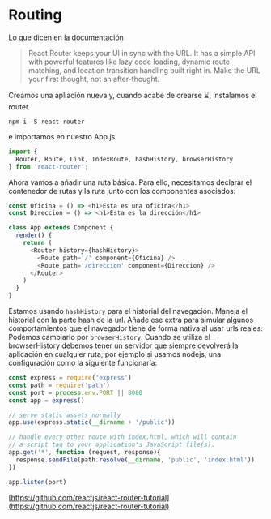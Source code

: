 # Routing

Lo que dicen en la documentación

> React Router keeps your UI in sync with the URL. It has a simple API with powerful features like lazy code loading, dynamic route matching, and location transition handling built right in. Make the URL your first thought, not an after-thought.

Creamos una apliación nueva y, cuando acabe de crearse ⌛️, instalamos el router.

```npm i -S react-router```

e importamos en nuestro App.js

```js
import { 
  Router, Route, Link, IndexRoute, hashHistory, browserHistory 
} from 'react-router';
```

Ahora vamos a añadir una ruta básica. Para ello, necesitamos declarar el contenedor de rutas y la ruta junto con los componentes asociados:

```js
const Oficina = () => <h1>Esta es una oficina</h1>
const Direccion = () => <h1>Esta es la dirección</h1>

class App extends Component {
  render() {
    return (
      <Router history={hashHistory}>
        <Route path='/' component={Oficina} />
        <Route path='/direccion' component={Direccion} />
      </Router>
    )
  }
}
```

Estamos usando `hashHistory` para el historial del navegación. Maneja el historial con la parte hash de la url. Añade ese extra para simular algunos comportamientos que el navegador tiene de forma nativa al usar urls reales. 
Podemos cambiarlo por `browserHistory`. Cuando se utiliza el browserHistory debemos tener un servidor que siempre devolverá la aplicación en cualquier ruta; por ejemplo si usamos nodejs, una configuración como la siguiente funcionaría:

```js
const express = require('express')
const path = require('path')
const port = process.env.PORT || 8080
const app = express()

// serve static assets normally
app.use(express.static(__dirname + '/public'))

// handle every other route with index.html, which will contain
// a script tag to your application's JavaScript file(s).
app.get('*', function (request, response){
  response.sendFile(path.resolve(__dirname, 'public', 'index.html'))
})

app.listen(port)
```


[https://github.com/reactjs/react-router-tutorial](https://github.com/reactjs/react-router-tutorial)

